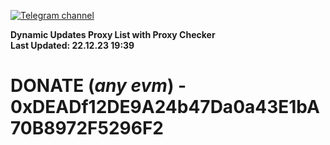 [![Telegram channel](https://img.shields.io/endpoint?url=https://runkit.io/damiankrawczyk/telegram-badge/branches/master?url=https://t.me/n4z4v0d)](https://t.me/n4z4v0d) 

**Dynamic Updates Proxy List with Proxy Checker**  
**Last Updated: 22.12.23 19:39**

# DONATE (_any evm_) - 0xDEADf12DE9A24b47Da0a43E1bA70B8972F5296F2
